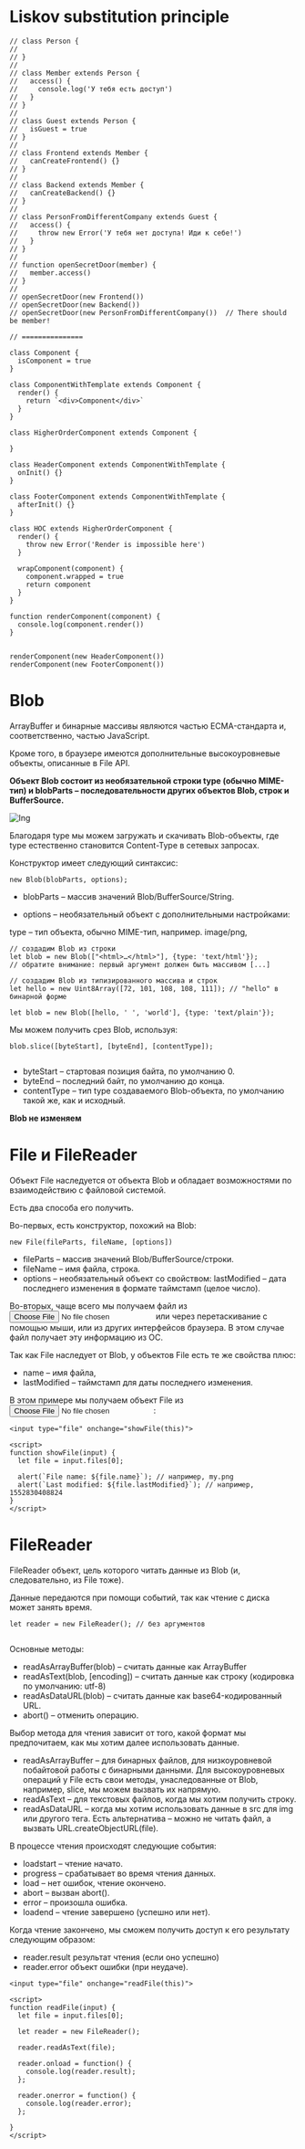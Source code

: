 # Liskov substitution principle
```
// class Person {
//
// }
//
// class Member extends Person {
//   access() {
//     console.log('У тебя есть доступ')
//   }
// }
//
// class Guest extends Person {
//   isGuest = true
// }
//
// class Frontend extends Member {
//   canCreateFrontend() {}
// }
//
// class Backend extends Member {
//   canCreateBackend() {}
// }
//
// class PersonFromDifferentCompany extends Guest {
//   access() {
//     throw new Error('У тебя нет доступа! Иди к себе!')
//   }
// }
//
// function openSecretDoor(member) {
//   member.access()
// }
//
// openSecretDoor(new Frontend())
// openSecretDoor(new Backend())
// openSecretDoor(new PersonFromDifferentCompany())  // There should be member!

// ===============

class Component {
  isComponent = true
}

class ComponentWithTemplate extends Component {
  render() {
    return `<div>Component</div>`
  }
}

class HigherOrderComponent extends Component {

}

class HeaderComponent extends ComponentWithTemplate {
  onInit() {}
}

class FooterComponent extends ComponentWithTemplate {
  afterInit() {}
}

class HOC extends HigherOrderComponent {
  render() {
    throw new Error('Render is impossible here')
  }

  wrapComponent(component) {
    component.wrapped = true
    return component
  }
}

function renderComponent(component) {
  console.log(component.render())
}


renderComponent(new HeaderComponent())
renderComponent(new FooterComponent())

```

# Blob

ArrayBuffer и бинарные массивы являются частью ECMA-стандарта и, соответственно, частью JavaScript.

Кроме того, в браузере имеются дополнительные высокоуровневые объекты, описанные в File API.

**Объект Blob состоит из необязательной строки type (обычно MIME-тип) и blobParts – последовательности других объектов Blob, строк и BufferSource.**

![Ing](https://learn.javascript.ru/article/blob/blob.svg)


Благодаря type мы можем загружать и скачивать Blob-объекты, где type естественно становится Content-Type в сетевых запросах.

Конструктор имеет следующий синтаксис:

```
new Blob(blobParts, options);

```

- blobParts – массив значений Blob/BufferSource/String.

- options – необязательный объект с дополнительными настройками:

type – тип объекта, обычно MIME-тип, например. image/png,

```
// создадим Blob из строки
let blob = new Blob(["<html>…</html>"], {type: 'text/html'});
// обратите внимание: первый аргумент должен быть массивом [...]

```

```
// создадим Blob из типизированного массива и строк
let hello = new Uint8Array([72, 101, 108, 108, 111]); // "hello" в бинарной форме

let blob = new Blob([hello, ' ', 'world'], {type: 'text/plain'});

```

Мы можем получить срез Blob, используя:


```
blob.slice([byteStart], [byteEnd], [contentType]);


```

- byteStart – стартовая позиция байта, по умолчанию 0.
- byteEnd – последний байт, по умолчанию до конца.
- contentType – тип type создаваемого Blob-объекта, по умолчанию такой же, как и исходный.


**Blob не изменяем**

# File и FileReader

Объект File наследуется от объекта Blob и обладает возможностями по взаимодействию с файловой системой.

Есть два способа его получить.

Во-первых, есть конструктор, похожий на Blob:

```
new File(fileParts, fileName, [options])

```

- fileParts – массив значений Blob/BufferSource/строки.
- fileName – имя файла, строка.
- options – необязательный объект со свойством:
lastModified – дата последнего изменения в формате таймстамп (целое число).

Во-вторых, чаще всего мы получаем файл из <input type="file"> или через перетаскивание с помощью мыши, или из других интерфейсов браузера. В этом случае файл получает эту информацию из ОС.

Так как File наследует от Blob, у объектов File есть те же свойства плюс:

- name – имя файла,
- lastModified – таймстамп для даты последнего изменения.

В этом примере мы получаем объект File из <input type="file">:


```
<input type="file" onchange="showFile(this)">

<script>
function showFile(input) {
  let file = input.files[0];

  alert(`File name: ${file.name}`); // например, my.png
  alert(`Last modified: ${file.lastModified}`); // например, 1552830408824
}
</script>

```

# FileReader

FileReader объект, цель которого читать данные из Blob (и, следовательно, из File тоже).

Данные передаются при помощи событий, так как чтение с диска может занять время.


```
let reader = new FileReader(); // без аргументов


```
Основные методы:

- readAsArrayBuffer(blob) – считать данные как ArrayBuffer
- readAsText(blob, [encoding]) – считать данные как строку (кодировка по умолчанию: utf-8)
- readAsDataURL(blob) – считать данные как base64-кодированный URL.
- abort() – отменить операцию.

Выбор метода для чтения зависит от того, какой формат мы предпочитаем, как мы хотим далее использовать данные.

- readAsArrayBuffer – для бинарных файлов, для низкоуровневой побайтовой работы с бинарными данными. Для высокоуровневых операций у File есть свои методы, унаследованные от Blob, например, slice, мы можем вызвать их напрямую.
- readAsText – для текстовых файлов, когда мы хотим получить строку.
- readAsDataURL – когда мы хотим использовать данные в src для img или другого тега. Есть альтернатива – можно не читать файл, а вызвать URL.createObjectURL(file).

В процессе чтения происходят следующие события:

- loadstart – чтение начато.
- progress – срабатывает во время чтения данных.
- load – нет ошибок, чтение окончено.
- abort – вызван abort().
- error – произошла ошибка.
- loadend – чтение завершено (успешно или нет).

Когда чтение закончено, мы сможем получить доступ к его результату следующим образом:

- reader.result результат чтения (если оно успешно)
- reader.error объект ошибки (при неудаче).

```
<input type="file" onchange="readFile(this)">

<script>
function readFile(input) {
  let file = input.files[0];

  let reader = new FileReader();

  reader.readAsText(file);

  reader.onload = function() {
    console.log(reader.result);
  };

  reader.onerror = function() {
    console.log(reader.error);
  };

}
</script>

```
